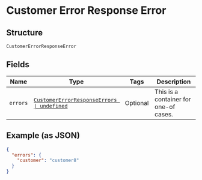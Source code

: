 
# Customer Error Response Error

## Structure

`CustomerErrorResponseError`

## Fields

| Name | Type | Tags | Description |
|  --- | --- | --- | --- |
| `errors` | [`CustomerErrorResponseErrors \| undefined`](../../doc/models/containers/customer-error-response-errors.md) | Optional | This is a container for one-of cases. |

## Example (as JSON)

```json
{
  "errors": {
    "customer": "customer8"
  }
}
```


